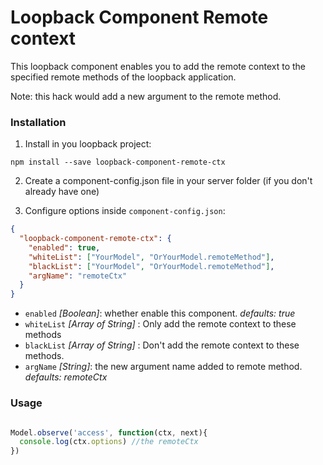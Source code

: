 # Loopback Component Remote context

This loopback component enables you to add the remote context to the specified remote methods of the loopback application.


Note: this hack would add a new argument to the remote method.


### Installation

1. Install in you loopback project:

  `npm install --save loopback-component-remote-ctx`

2. Create a component-config.json file in your server folder (if you don't already have one)

3. Configure options inside `component-config.json`:

  ```json
  {
    "loopback-component-remote-ctx": {
      "enabled": true,
      "whiteList": ["YourModel", "OrYourModel.remoteMethod"],
      "blackList": ["YourModel", "OrYourModel.remoteMethod"],
      "argName": "remoteCtx"
    }
  }
  ```
  - `enabled` *[Boolean]*: whether enable this component. *defaults: true*
  - `whiteList` *[Array of String]* : Only add the remote context to these methods
  - `blackList` *[Array of String]* : Don't add the remote context to these methods.
  - `argName` *[String]*: the new argument name added to remote method. *defaults: remoteCtx*


### Usage

```js

Model.observe('access', function(ctx, next){
  console.log(ctx.options) //the remoteCtx
})

```


